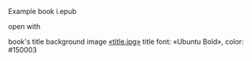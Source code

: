 Example book i.epub

open with

book's title background image [«title.jpg»](title.jpg)
title font: «Ubuntu Bold», color: #150003
